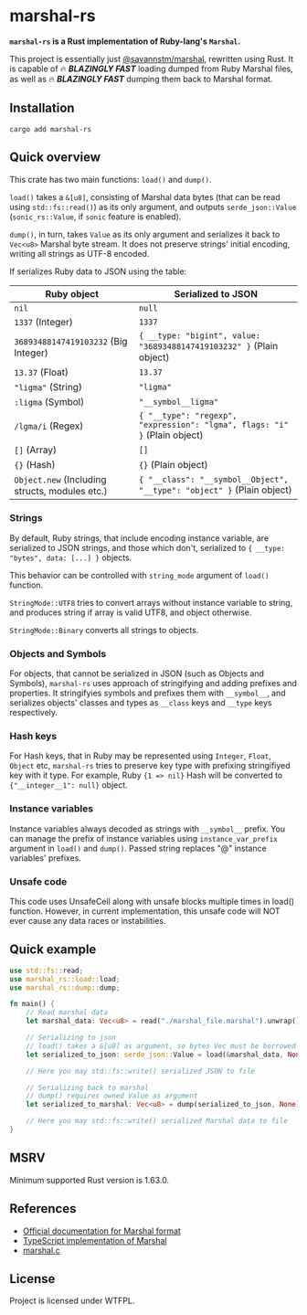 # marshal-rs

**`marshal-rs` is a Rust implementation of Ruby-lang's `Marshal`.**

This project is essentially just [@savannstm/marshal](https://github.com/savannstm/marshal), rewritten using Rust.
It is capable of :fire: **_BLAZINGLY FAST_** loading dumped from Ruby Marshal files, as well as :fire: **_BLAZINGLY FAST_** dumping them back to Marshal format.

## Installation

`cargo add marshal-rs`

## Quick overview

This crate has two main functions: `load()` and `dump()`.

`load()` takes a `&[u8]`, consisting of Marshal data bytes (that can be read using `std::fs::read()`) as its only argument, and outputs `serde_json::Value` (`sonic_rs::Value`, if `sonic` feature is enabled).

`dump()`, in turn, takes `Value` as its only argument and serializes it back to `Vec<u8>` Marshal byte stream. It does not preserve strings' initial encoding, writing all strings as UTF-8 encoded.

If serializes Ruby data to JSON using the table:

| Ruby object                                    | Serialized to JSON                                                        |
| ---------------------------------------------- | ------------------------------------------------------------------------- |
| `nil`                                          | `null`                                                                    |
| `1337` (Integer)                               | `1337`                                                                    |
| `36893488147419103232` (Big Integer)           | `{ __type: "bigint", value: "36893488147419103232" }` (Plain object)      |
| `13.37` (Float)                                | `13.37`                                                                   |
| `"ligma"` (String)                             | `"ligma"`                                                                 |
| `:ligma` (Symbol)                              | `"__symbol__ligma"`                                                       |
| `/lgma/i` (Regex)                              | `{ "__type": "regexp", "expression": "lgma", flags: "i" }` (Plain object) |
| `[]` (Array)                                   | `[]`                                                                      |
| `{}` (Hash)                                    | `{}` (Plain object)                                                       |
| `Object.new` (Including structs, modules etc.) | `{ "__class": "__symbol__Object", "__type": "object" }` (Plain object)    |

### Strings

By default, Ruby strings, that include encoding instance variable, are serialized to JSON strings, and those which don't, serialized to `{ __type: "bytes", data: [...] }` objects.

This behavior can be controlled with `string_mode` argument of `load()` function.

`StringMode::UTF8` tries to convert arrays without instance variable to string, and produces string if array is valid UTF8, and object otherwise.

`StringMode::Binary` converts all strings to objects.

### Objects and Symbols

For objects, that cannot be serialized in JSON (such as Objects and Symbols), `marshal-rs` uses approach of stringifying and adding prefixes and properties. It stringifyies symbols and prefixes them with `__symbol__`, and serializes objects' classes and types as `__class` keys and `__type` keys respectively.

### Hash keys

For Hash keys, that in Ruby may be represented using `Integer`, `Float`, `Object` etc, `marshal-rs` tries to preserve key type with prefixing stringifiyed key with it type. For example, Ruby `{1 => nil}` Hash will be converted to `{"__integer__1": null}` object.

### Instance variables

Instance variables always decoded as strings with `__symbol__` prefix.
You can manage the prefix of instance variables using `instance_var_prefix` argument in `load()` and `dump()`. Passed string replaces "@" instance variables' prefixes.

### Unsafe code

This code uses UnsafeCell along with unsafe blocks multiple times in load() function.
However, in current implementation, this unsafe code will NOT ever cause any data races or instabilities.

## Quick example

```rust
use std::fs::read;
use marshal_rs::load::load;
use marshal_rs::dump::dump;

fn main() {
    // Read marshal data
    let marshal_data: Vec<u8> = read("./marshal_file.marshal").unwrap();

    // Serializing to json
    // load() takes a &[u8] as argument, so bytes Vec must be borrowed
    let serialized_to_json: serde_json::Value = load(&marshal_data, None, None);

    // Here you may std::fs::write() serialized JSON to file

    // Serializing back to marshal
    // dump() requires owned Value as argument
    let serialized_to_marshal: Vec<u8> = dump(serialized_to_json, None);

    // Here you may std::fs::write() serialized Marshal data to file
}
```

## MSRV

Minimum supported Rust version is 1.63.0.

## References

-   [Official documentation for Marshal format](https://docs.ruby-lang.org/en/master/marshal_rdoc.html)
-   [TypeScript implementation of Marshal](https://github.com/hyrious/marshal)
-   [marshal.c](https://github.com/ruby/ruby/blob/master/marshal.c)

## License

Project is licensed under WTFPL.
